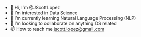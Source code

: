 - 👋 Hi, I’m @JScottLopez
- 👀 I’m interested in Data Science
- 🌱 I’m currently learning Natural Language Processing (NLP)
- 💞️ I’m looking to collaborate on anything DS related
- 📫 How to reach me jscott.lopez@gmail.com

<!---
JScottLopez/JScottLopez is a ✨ special ✨ repository because its `README.md` (this file) appears on your GitHub profile.
You can click the Preview link to take a look at your changes.
--->
